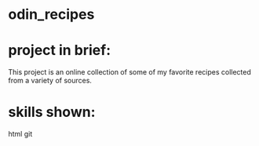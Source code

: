 # odin_recipes
# project in brief:
This project is an online collection of some of my favorite  recipes collected from a variety of sources.

# skills shown:
html
git
